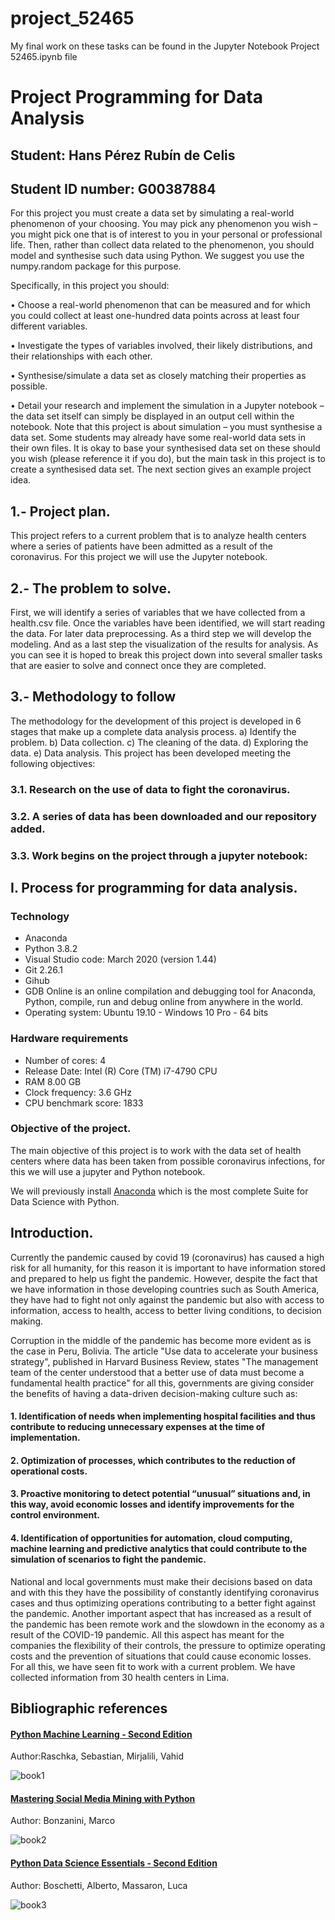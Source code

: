 # project_52465
My final work on these tasks can be found in the Jupyter Notebook Project 52465.ipynb file
# Project Programming for Data Analysis

## Student: Hans Pérez Rubín de Celis

## Student ID number: G00387884

For this project you must create a data set by simulating a real-world phenomenon of
your choosing. You may pick any phenomenon you wish – you might pick one that is
of interest to you in your personal or professional life. Then, rather than collect data
related to the phenomenon, you should model and synthesise such data using Python.
We suggest you use the numpy.random package for this purpose.

Specifically, in this project you should:

• Choose a real-world phenomenon that can be measured and for which you could
collect at least one-hundred data points across at least four different variables.

• Investigate the types of variables involved, their likely distributions, and their
relationships with each other.

• Synthesise/simulate a data set as closely matching their properties as possible.

• Detail your research and implement the simulation in a Jupyter notebook – the
data set itself can simply be displayed in an output cell within the notebook.
Note that this project is about simulation – you must synthesise a data set. Some
students may already have some real-world data sets in their own files. It is okay to
base your synthesised data set on these should you wish (please reference it if you do),
but the main task in this project is to create a synthesised data set. The next section
gives an example project idea.

## 1.- Project plan.
This project refers to a current problem that is to analyze health centers where a series of patients have been admitted as a result of the coronavirus. For this project we will use the Jupyter notebook.
## 2.- The problem to solve.
First, we will identify a series of variables that we have collected from a health.csv file. Once the variables have been identified, we will start reading the data. For later data preprocessing. As a third step we will develop the modeling. And as a last step the visualization of the results for analysis. As you can see it is hoped to break this project down into several smaller tasks that are easier to solve and connect once they are completed.
## 3.- Methodology to follow
The methodology for the development of this project is developed in 6 stages that make up a complete data analysis process.
a) Identify the problem.
b) Data collection.
c) The cleaning of the data.
d) Exploring the data.
e) Data analysis.
This project has been developed meeting the following objectives:
### 3.1. Research on the use of data to fight the coronavirus.
### 3.2. A series of data has been downloaded and our repository added.
### 3.3. Work begins on the project through a jupyter notebook:

## I. Process for programming for data analysis.

### Technology
* Anaconda
* Python 3.8.2
* Visual Studio code: March 2020 (version 1.44)
* Git 2.26.1
* Gihub
* GDB Online is an online compilation and debugging tool for Anaconda, Python, compile, run and debug online from anywhere in the world.
* Operating system: Ubuntu 19.10 - Windows 10 Pro - 64 bits

### Hardware requirements
- Number of cores: 4
- Release Date: Intel (R) Core (TM) i7-4790 CPU
- RAM 8.00 GB
- Clock frequency: 3.6 GHz
- CPU benchmark score: 1833

### Objective of the project.

The main objective of this project is to work with the data set of health centers where data has been taken from possible coronavirus infections, for this we will use a jupyter and Python notebook.

We will previously install [Anaconda](https://www.anaconda.com/products/individual) which is the most complete Suite for Data Science with Python.

## Introduction.
Currently the pandemic caused by covid 19 (coronavirus) has caused a high risk for all humanity, for this reason it is important to have information stored and prepared to help us fight the pandemic.
However, despite the fact that we have information in those developing countries such as South America, they have had to fight not only against the pandemic but also with access to information, access to health, access to better living conditions, to decision making.

Corruption in the middle of the pandemic has become more evident as is the case in Peru, Bolivia.
The article "Use data to accelerate your business strategy", published in Harvard Business Review, states "The management team of the center understood that a better use of data must become a fundamental health practice" for all this, governments are giving consider the benefits of having a data-driven decision-making culture such as:

#### 1. Identification of needs when implementing hospital facilities and thus contribute to reducing unnecessary expenses at the time of implementation.

#### 2. Optimization of processes, which contributes to the reduction of operational costs.

#### 3. Proactive monitoring to detect potential “unusual” situations and, in this way, avoid economic losses and identify improvements for the control environment.

#### 4. Identification of opportunities for automation, cloud computing, machine learning and predictive analytics that could contribute to the simulation of scenarios to fight the pandemic.

National and local governments must make their decisions based on data and with this they have the possibility of constantly identifying coronavirus cases and thus optimizing operations contributing to a better fight against the pandemic.
Another important aspect that has increased as a result of the pandemic has been remote work and the slowdown in the economy as a result of the COVID-19 pandemic. All this aspect has meant for the companies the flexibility of their controls, the pressure to optimize operating costs and the prevention of situations that could cause economic losses.
For all this, we have seen fit to work with a current problem. We have collected information from 30 health centers in Lima.

## Bibliographic references

#### [Python Machine Learning - Second Edition](http://search.ebscohost.com/login.aspx?direct=true&AuthType=ip,sso&db=nlebk&AN=1606531&site=eds-live&scope=site&custid=s2873033&ebv=EB&ppid=pp_9)
Author:Raschka, Sebastian, Mirjalili, Vahid

![book1](https://user-images.githubusercontent.com/60121637/82153453-66aab500-985f-11ea-881a-fd5e2bbd3c8e.png)

#### [Mastering Social Media Mining with Python](http://search.ebscohost.com/login.aspx?direct=true&AuthType=ip,sso&db=e000xww&AN=1295360&site=eds-live&scope=site&custid=s2873033&ebv=EB&ppid=pp_32)
Author: Bonzanini, Marco

![book2](https://user-images.githubusercontent.com/60121637/82153488-a40f4280-985f-11ea-9b14-a7f0f4cf5d67.png)
#### [Python Data Science Essentials - Second Edition](http://search.ebscohost.com/login.aspx?direct=true&AuthType=ip,sso&db=e000xww&AN=1409191&site=eds-live&scope=site&custid=s2873033&ebv=EB&ppid=pp_Cover)
Author: Boschetti, Alberto, Massaron, Luca

![book3](https://user-images.githubusercontent.com/60121637/82153641-a756fe00-9860-11ea-8245-e15e478f1450.png)

